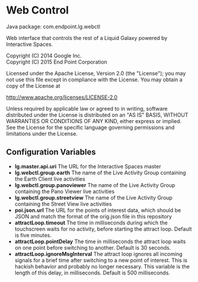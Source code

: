 Web Control
===========

Java package: com.endpoint.lg.webctl

Web interface that controls the rest of a Liquid Galaxy powered by Interactive Spaces.

Copyright (C) 2014 Google Inc.  
Copyright (C) 2015 End Point Corporation

Licensed under the Apache License, Version 2.0 (the "License"); you may not
use this file except in compliance with the License. You may obtain a copy of
the License at

http://www.apache.org/licenses/LICENSE-2.0

Unless required by applicable law or agreed to in writing, software
distributed under the License is distributed on an "AS IS" BASIS, WITHOUT
WARRANTIES OR CONDITIONS OF ANY KIND, either express or implied. See the
License for the specific language governing permissions and limitations under
the License.

## Configuration Variables

* **lg.master.api.uri** The URL for the Interactive Spaces master
* **lg.webctl.group.earth** The name of the Live Activity Group containing the Earth Client live activities
* **lg.webctl.group.panoviewer** The name of the Live Activity Group containing the Pano Viewer live activities
* **lg.webctl.group.streetview** The name of the Live Activity Group containing the Street View live activities
* **poi.json.url** The URL for the points of interest data, which should be JSON and match the format of the orig.json file in this repository
* **attractLoop.timeout** The time in milliseconds during which the touchscreen waits for no activity, before starting the attract loop. Default is five minutes.
* **attractLoop.pointDelay** The time in milliseconds the attract loop waits on one point before switching to another. Default is 30 seconds.
* **attractLoop.ignoreMsgInterval** The attract loop ignores all incoming signals for a brief time after switching to a new point of interest. This is hackish behavior and probably no longer necessary. This variable is the length of this delay, in milliseconds. Default is 500 milliseconds.
